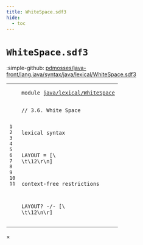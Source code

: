 ```yaml
---
title: WhiteSpace.sdf3
hide:
  - toc
---
```


# `WhiteSpace.sdf3`

:simple-github: [pdmosses/java-front/lang.java/syntax/java/lexical/WhiteSpace.sdf3]

[pdmosses/java-front/lang.java/syntax/java/lexical/WhiteSpace.sdf3]: https://github.com/pdmosses/java-front/blob/master/lang.java/syntax/java/lexical/WhiteSpace.sdf3 "The source file on GitHub"

<div class="sdf3"><table class="highlighttable"><tbody><tr><td class="linenos"><div class="linenodiv"><pre><span></span>1
2
3
4
5
6
7
8
9
10
11
</pre></div></td>
<td class="code"><pre><code><span class="keyword">module</span> <a href="../Main.sdf3/#java/lexical/WhiteSpace_12_3" id="java/lexical/WhiteSpace_1_8" title="Referenced at ../Main.sdf3 line 12">java/lexical/WhiteSpace</a>

<span class="layout">// 3.6. White Space</span>

<span class="keyword">lexical syntax</span>

  <span class="keyword">LAYOUT</span> = [\ \t<span class="cons_Decimal">\12</span>\r\n]

<span class="keyword">context-free restrictions</span>

  <span class="keyword">LAYOUT</span>? -/- [\ \t<span class="cons_Decimal">\12</span>\n\r]
</code></pre></td></tr></tbody></table></div>

<div id="modal">
  <div id="modal-content">
    <span id="modal-close">&times;</span>
    <h2 id="modal-h2"></h2>
    <p  id="modal-p"></p>
    <ul id="modal-ul"></ul>
  </div>
</div>
